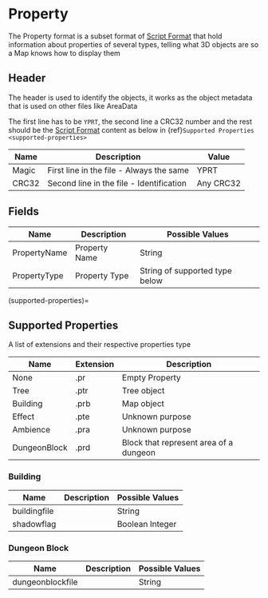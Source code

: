 # Property
The Property format is a subset format of [Script Format](Script.md)
that hold information about properties of several types, telling
what 3D objects are so a Map knows how to display them



## Header

The header is used to identify the objects, it works as the object metadata
that is used on other files like AreaData

The first line has to be `YPRT`, the second line a CRC32 number and the
rest should be the [Script Format](Script.md) content as below in 
{ref}`Supported Properties <supported-properties>`


| Name  | Description                              | Value     |
|-------|------------------------------------------|-----------|
| Magic | First line in the file - Always the same | YPRT      |
| CRC32 | Second line in the file - Identification | Any CRC32 |


## Fields

| Name         | Description   | Possible Values                |
|--------------|---------------|--------------------------------|
| PropertyName | Property Name | String                         |
| PropertyType | Property Type | String of supported type below |


(supported-properties)=
## Supported Properties

A list of extensions and their respective properties type

| Name         | Extension | Description                            |
|--------------|-----------|----------------------------------------|
| None         | .pr       | Empty Property                         |
| Tree         | .ptr      | Tree object                            |
| Building     | .prb      | Map object                             |
| Effect       | .pte      | Unknown purpose                        |
| Ambience     | .pra      | Unknown purpose                        |
| DungeonBlock | .prd      | Block that represent area of a dungeon |


### Building

| Name         | Description | Possible Values |
|--------------|-------------|-----------------|
| buildingfile |             | String          |
| shadowflag   |             | Boolean Integer |


### Dungeon Block

| Name             | Description | Possible Values |
|------------------|-------------|-----------------|
| dungeonblockfile |             | String          |
